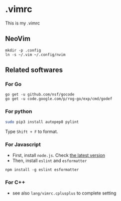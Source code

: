 # .vimrc
This is my .vimrc

## NeoVim
```
mkdir -p .config
ln -s ~/.vim ~/.config/nvim
```

## Related softwares

### For Go
```
go get -u github.com/nsf/gocode
go get -u code.google.com/p/rog-go/exp/cmd/godef
```

### For python

```sh
sudo pip3 install autopep8 pylint
```

Type ``Shift + F`` to format.

### For Javascript
- First, install ``node.js``. Check [the latest version](https://nodejs.org/dist/latest/)
- Then, install ``eslint`` and  ``esformatter``

```
npm install -g eslint esformatter
```


### For C++

- see also ``lang/vimrc.cplusplus`` to complete setting

